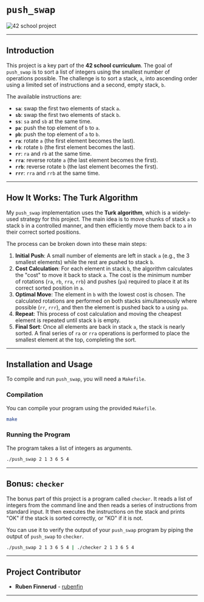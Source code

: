 # `push_swap`

![42 school project](https://img.shields.io/badge/42-Project-4285F4?style=for-the-badge&logo=42)

---

## Introduction

This project is a key part of the **42 school curriculum**. The goal of `push_swap` is to sort a list of integers using the smallest number of operations possible. The challenge is to sort a stack, `a`, into ascending order using a limited set of instructions and a second, empty stack, `b`.

The available instructions are:
-   **`sa`**: swap the first two elements of stack `a`.
-   **`sb`**: swap the first two elements of stack `b`.
-   **`ss`**: `sa` and `sb` at the same time.
-   **`pa`**: push the top element of `b` to `a`.
-   **`pb`**: push the top element of `a` to `b`.
-   **`ra`**: rotate `a` (the first element becomes the last).
-   **`rb`**: rotate `b` (the first element becomes the last).
-   **`rr`**: `ra` and `rb` at the same time.
-   **`rra`**: reverse rotate `a` (the last element becomes the first).
-   **`rrb`**: reverse rotate `b` (the last element becomes the first).
-   **`rrr`**: `rra` and `rrb` at the same time.

---

## How It Works: The Turk Algorithm

My `push_swap` implementation uses the **Turk algorithm**, which is a widely-used strategy for this project. The main idea is to move chunks of stack `a` to stack `b` in a controlled manner, and then efficiently move them back to `a` in their correct sorted positions.

The process can be broken down into these main steps:

1.  **Initial Push**: A small number of elements are left in stack `a` (e.g., the 3 smallest elements) while the rest are pushed to stack `b`.
2.  **Cost Calculation**: For each element in stack `b`, the algorithm calculates the "cost" to move it back to stack `a`. The cost is the minimum number of rotations (`ra`, `rb`, `rra`, `rrb`) and pushes (`pa`) required to place it at its correct sorted position in `a`.
3.  **Optimal Move**: The element in `b` with the lowest cost is chosen. The calculated rotations are performed on both stacks simultaneously where possible (`rr`, `rrr`), and then the element is pushed back to `a` using `pa`.
4.  **Repeat**: This process of cost calculation and moving the cheapest element is repeated until stack `b` is empty.
5.  **Final Sort**: Once all elements are back in stack `a`, the stack is nearly sorted. A final series of `ra` or `rra` operations is performed to place the smallest element at the top, completing the sort.

---

## Installation and Usage

To compile and run `push_swap`, you will need a `Makefile`.

### Compilation

You can compile your program using the provided `Makefile`.

```bash
make
```

### Running the Program

The program takes a list of integers as arguments.

```bash
./push_swap 2 1 3 6 5 4
```

---

## Bonus: `checker`

The bonus part of this project is a program called `checker`. It reads a list of integers from the command line and then reads a series of instructions from standard input. It then executes the instructions on the stack and prints "OK" if the stack is sorted correctly, or "KO" if it is not.

You can use it to verify the output of your `push_swap` program by piping the output of `push_swap` to `checker`.

```bash
./push_swap 2 1 3 6 5 4 | ./checker 2 1 3 6 5 4
```

---

## Project Contributor

-   **Ruben Finnerud** - [rubenfin](https://github.com/rubenfin)

---

